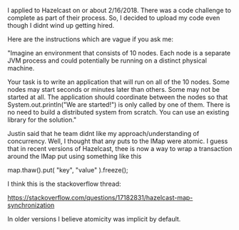 I applied to Hazelcast on or about 2/16/2018. There was a code
challenge to complete as part of their process. So, I decided
to upload my code even though I didnt wind up getting hired.

Here are the instructions which are vague if you ask me:

"Imagine an environment that consists of 10 nodes. Each node is a separate JVM process and could potentially be running on a distinct physical machine.

Your task is to write an application that will run on all of the 10 nodes. Some nodes may start seconds or minutes later than others. Some may not be started at all. The application should coordinate between the nodes so that System.out.println("We are started!") is only called by one of them.
There is no need to build a distributed system from scratch. You can use an existing library for the solution."

Justin said that he team didnt like my approach/understanding of concurrency.
Well, I thought that any puts to the IMap were atomic. I guess that in recent
versions of Hazelcast, thee is now a way to wrap a transaction around the
IMap put using something like this

map.thaw().put( "key", "value" ).freeze();

I think this is the stackoverflow thread:

https://stackoverflow.com/questions/17182831/hazelcast-map-synchronization

In older versions I believe atomicity was implicit by default.
